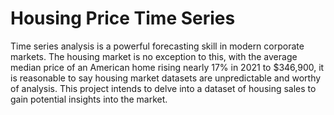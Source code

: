 # Housing Price Time Series 
Time series analysis is a powerful forecasting skill in modern corporate markets. The housing market is no exception to this, with the average median price of an American home rising nearly 17% in 2021 to $346,900, it is reasonable to say housing market datasets are unpredictable and worthy of analysis. This project intends to delve into a dataset of housing sales to gain potential insights into the market.

